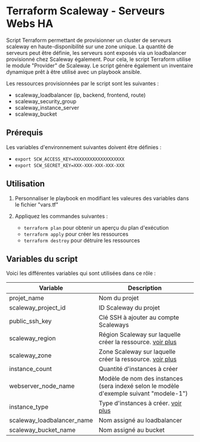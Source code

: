 Terraform Scaleway - Serveurs Webs HA 
=========

Script Terraform permettant de provisionner un cluster de serveurs scaleway en haute-disponibilité sur une zone unique. La quantité de serveurs peut être définie, les serveurs sont exposés via un loadbalancer provisionné chez Scaleway également. Pour cela, le script Terraform utilise le module "Provider" de Scaleway. Le script génère également un inventaire dynamique prêt à être utilisé avec un playbook ansible.

Les ressources provisionnées par le script sont les suivantes : 
- scaleway_loadbalancer (ip, backend, frontend, route)
- scaleway_security_group 
- scaleway_instance_server 
- scaleway_bucket


Prérequis
------------

Les variables d'environnement suivantes doivent être définies : 
- `export SCW_ACCESS_KEY=XXXXXXXXXXXXXXXXXXX` 
- `export SCW_SECRET_KEY=XXX-XXX-XXX-XXX-XXX` 


Utilisation
------------

1. Personnaliser le playbook en modifiant les valeures des variables dans le fichier "vars.tf"

2. Appliquez les commandes suivantes : 
    - `terraform plan` pour obtenir un aperçu du plan d'exécution
    - `terraform apply` pour créer les ressources
    - `terraform destroy` pour détruire les ressources


Variables du script
--------------

Voici les différentes variables qui sont utilisées dans ce rôle : 

| Variable  | Description |
| --- | --- |
| projet_name  | Nom du projet |
| scaleway_project_id  | ID Scaleway du projet |
| public_ssh_key  | Clé SSH à ajouter au compte Scaleways |
| scaleway_region  | Région Scaleway sur laquelle créer la ressource. [voir plus](https://registry.terraform.io/providers/scaleway/scaleway/latest/docs/guides/regions_and_zones) |
| scaleway_zone  | Zone Scaleway sur laquelle créer la ressource. [voir plus](https://registry.terraform.io/providers/scaleway/scaleway/latest/docs/guides/regions_and_zones) |
| instance_count  | Quantité d'instances à créer |
| webserver_node_name  | Modèle de nom des instances (sera indexé selon le modèle d'exemple suivant "modele-1") |
| instance_type  | Type d'instances à créer. [voir plus](https://developers.scaleway.com/en/products/instance/api/#servers-8bf7d7) |
| scaleway_loadbalancer_name  | Nom assigné au loadbalancer |
| scaleway_bucket_name  | Nom assigné au bucket |
